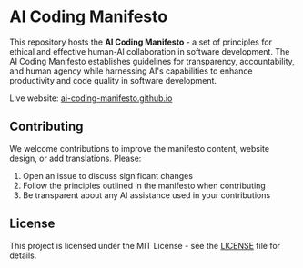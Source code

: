 # AI Coding Manifesto

This repository hosts the **AI Coding Manifesto** - a set of principles for ethical and effective human-AI collaboration in software development.
The AI Coding Manifesto establishes guidelines for transparency, accountability, and human agency while harnessing AI's capabilities to enhance productivity and code quality in software development.

Live website: [ai-coding-manifesto.github.io](https://ai-coding-manifesto.github.io)

## Contributing

We welcome contributions to improve the manifesto content, website design, or add translations. Please:

1. Open an issue to discuss significant changes
2. Follow the principles outlined in the manifesto when contributing
3. Be transparent about any AI assistance used in your contributions

## License

This project is licensed under the MIT License - see the [LICENSE](LICENSE) file for details.
